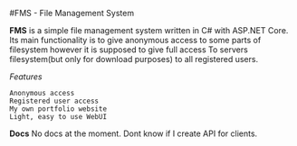 #FMS - File Management System

__FMS__ is a simple file management system written in C# with ASP.NET Core. Its main functionality is to give anonymous access to some parts of filesystem however it is supposed to give full access To servers filesystem(but only for download purposes) to all registered users.

*Features*

    Anonymous access
    Registered user access
    My own portfolio website
    Light, easy to use WebUI

__Docs__ No docs at the moment. Dont know if I create API for clients.

